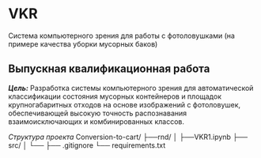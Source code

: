 # VKR
Система компьютерного зрения для работы с фотоловушками (на примере  качества уборки мусорных баков)

## Выпускная квалификационная работа

**_Цель:_** Разработка системы компьютерного 
зрения для автоматической классификации состояния мусорных контейнеров 
и площадок крупногабаритных отходов на основе изображений с 
фотоловушек, 
обеспечивающей высокую точность распознавания 
взаимоисключающих и комбинированных классов.

_Структура проекта_
Conversion-to-cart/
├──rnd/ 
│   ├──VKR1.ipynb
├── src/
│   └── 
├── .gitignore
└── requirements.txt




